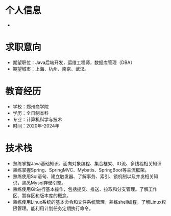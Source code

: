 # 个人信息
- 
# 求职意向
- 期望职位：Java后端开发，运维工程师，数据库管理（DBA）
- 期望城市：上海、杭州、南京、武汉。
# 教育经历
- 学校：郑州商学院
- 学历：全日制本科
- 专业：计算机科学与技术
- 时间：2020年-2024年
# 技术栈
- 熟练掌握Java基础知识、面向对象编程、集合框架、IO流、多线程相关知识
- 熟练掌握Spring、SpringMVC、Mybatis、SpringBoot等主流框架。
- 熟练使用Sql语句、建立触发器、了解事务、索引、锁机制以及并发相关知识，熟悉Mysql存储引擎。
- 熟练使用Git进行基本操作，包括提交、推送、拉取和分支管理。了解工作区、暂存区和版本库的概念。
- 熟练使用Linux系统的基本命令和文件系统管理，熟练shell编程，了解Linux权限管理。能利用计划任务定期执行命令。